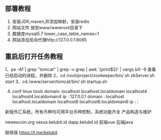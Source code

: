 部署教程
--------------------------
1. 安装JDK,maven,并添加映射，安装redis
2. 网站文件 放到www/wwwroot目录下
3. 数据库mysql5.7  lower_case_table_names=1
4. 网站添加反向代理http://127.0.0.1:8085


重启后打开任务教程
--------------------------
1、ps -Af | grep "tomcat" | grep -v grep | awk '{print$2}' | xargs kill -9   查看已经启动的进程，并删除
2、cd /root/project/zookeeper/bin/
   sh zkServer.sh start
3、cd /www/server/tomcat/bin/
   sh startup.sh

4. conf linux tools
  domain: localhost localhost.localdomain localhost4 localhost4.localdomain4
   ip : 127.0.0.1
  domain : localhost localhost.localdomain localhost6 localhost6.localdomain6
   ip : :


新版外汇系统，所有币种均可用平台币种控制，系统功能齐全
产品构造与维护

newexcoin.org
vexus.kelubit.id
dapp.kelubit.id
前端vue
后端java




   联络我
   https://t.me/kelubit

<!---
vueyi/vueyi is a ✨ special ✨ repository because its `README.md` (this file) appears on your GitHub profile.
You can click the Preview link to take a look at your changes.
--->
